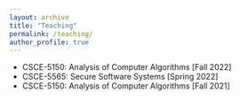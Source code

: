 ```yaml
---
layout: archive
title: "Teaching"
permalink: /teaching/
author_profile: true
---
```


* CSCE-5150: Analysis of Computer Algorithms [Fall 2022]
* CSCE-5565: Secure Software Systems [Spring 2022]
* CSCE-5150: Analysis of Computer Algorithms [Fall 2021]
